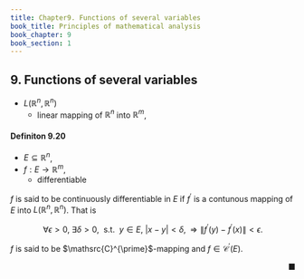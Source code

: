 ```yaml
---
title: Chapter9. Functions of several variables
book_title: Principles of mathematical analysis
book_chapter: 9
book_section: 1
---
```


## 9. Functions of several variables


* $L(\mathbb{R}^{n}, \mathbb{R}^{n})$
    * linear mapping of $\mathbb{R}^{n}$ into $\mathbb{R}^{m}$,

#### Definiton 9.20
* $E \subseteq \mathbb{R}^{n}$,
* $f:E \rightarrow \mathbb{R}^{m}$,
    * differentiable

$f$ is said to be continuously differentiable in $E$ if $f^{\prime}$ is a contunous mapping of $E$ into $L(\mathbb{R}^{n}, \mathbb{R}^{n})$.
That is 

$$
    \forall \epsilon > 0,
    \
    \exists \delta > 0,
    \
    \text{ s.t. }
    \
    y \in E,
    \
    |x - y| < \delta,
    \Rightarrow
    \|
        f^{\prime}(y)
        -
        f^{\prime}(x)
    \|
    <
    \epsilon
    .
$$

$f$ is said to be $\mathsrc{C}^{\prime}$-mapping and $f \in \mathscr{C}^{\prime}(E)$.

<div class="end-of-statement" style="text-align: right">■</div>

